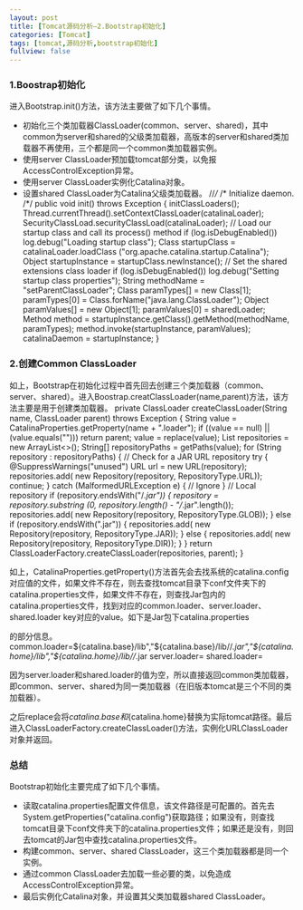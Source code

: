 ```yaml
---
layout: post
title: [Tomcat源码分析—2.Bootstrap初始化]
categories: [Tomcat]
tags: [tomcat,源码分析,bootstrap初始化]
fullview: false
---
```

### 1.Boostrap初始化

进入Bootstrap.init()方法，该方法主要做了如下几个事情。

* 初始化三个类加载器ClassLoader(common、server、shared)，其中common为server和shared的父级类加载器，高版本的server和shared类加载器不再使用，三个都是同一个common类加载器实例。
* 使用server ClassLoader预加载tomcat部分类，以免报AccessControlException异常。
* 使用server ClassLoader实例化Catalina对象。
* 设置shared ClassLoader为Catalina父级类加载器。
//*/* /* Initialize daemon. /*/ public void init() throws Exception { initClassLoaders(); Thread.currentThread().setContextClassLoader(catalinaLoader); SecurityClassLoad.securityClassLoad(catalinaLoader); // Load our startup class and call its process() method if (log.isDebugEnabled()) log.debug("Loading startup class"); Class<?> startupClass = catalinaLoader.loadClass ("org.apache.catalina.startup.Catalina"); Object startupInstance = startupClass.newInstance(); // Set the shared extensions class loader if (log.isDebugEnabled()) log.debug("Setting startup class properties"); String methodName = "setParentClassLoader"; Class<?> paramTypes[] = new Class[1]; paramTypes[0] = Class.forName("java.lang.ClassLoader"); Object paramValues[] = new Object[1]; paramValues[0] = sharedLoader; Method method = startupInstance.getClass().getMethod(methodName, paramTypes); method.invoke(startupInstance, paramValues); catalinaDaemon = startupInstance; }

### 2.创建Common ClassLoader

如上，Bootstrap在初始化过程中首先回去创建三个类加载器（common、server、shared）。进入Boostrap.creatClassLoader(name,parent)方法，该方法主要是用于创建类加载器。
private ClassLoader createClassLoader(String name, ClassLoader parent) throws Exception { String value = CatalinaProperties.getProperty(name + ".loader"); if ((value == null) || (value.equals(""))) return parent; value = replace(value); List<Repository> repositories = new ArrayList<>(); String[] repositoryPaths = getPaths(value); for (String repository : repositoryPaths) { // Check for a JAR URL repository try { @SuppressWarnings("unused") URL url = new URL(repository); repositories.add( new Repository(repository, RepositoryType.URL)); continue; } catch (MalformedURLException e) { // Ignore } // Local repository if (repository.endsWith("/*.jar")) { repository = repository.substring (0, repository.length() - "/*.jar".length()); repositories.add( new Repository(repository, RepositoryType.GLOB)); } else if (repository.endsWith(".jar")) { repositories.add( new Repository(repository, RepositoryType.JAR)); } else { repositories.add( new Repository(repository, RepositoryType.DIR)); } } return ClassLoaderFactory.createClassLoader(repositories, parent); }

如上，CatalinaProperties.getProperty()方法首先会去找系统的catalina.config对应值的文件，如果文件不存在，则去查找tomcat目录下conf文件夹下的catalina.properties文件，如果文件不存在，则查找Jar包内的catalina.properties文件，找到对应的common.loader、server.loader、shared.loader key对应的value。如下是Jar包下catalina.properties

的部分信息。
common.loader=${catalina.base}/lib","${catalina.base}/lib//*.jar","${catalina.home}/lib","${catalina.home}/lib//*.jar server.loader= shared.loader=

因为server.loader和shared.loader的值为空，所以直接返回common类加载器，即common、server、shared为同一类加载器（在旧版本tomcat是三个不同的类加载器）。

之后replace会将${catalina.base}和${catalina.home}替换为实际tomcat路径。最后进入ClassLoaderFactory.createClassLoader()方法，实例化URLClassLoader对象并返回。

### 总结

Bootstrap初始化主要完成了如下几个事情。

* 读取catalina.properties配置文件信息，该文件路径是可配置的。首先去System.getProperties("catalina.config")获取路径；如果没有，则查找tomcat目录下conf文件夹下的catalina.properties文件；如果还是没有，则回去tomcat的Jar包中查找catalina.properties文件。
* 构建common、server、shared ClassLoader，这三个类加载器都是同一个实例。
* 通过common ClassLoader去加载一些必要的类，以免造成AccessControlException异常。
* 最后实例化Catalina对象，并设置其父类加载器shared ClassLoader。
